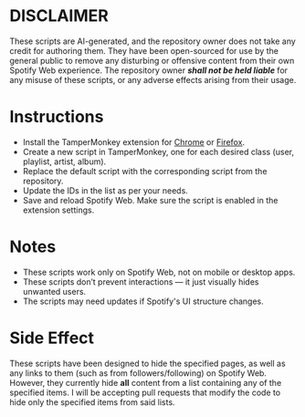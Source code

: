 # DISCLAIMER
These scripts are AI-generated, and the repository owner does not take any credit for authoring them. They have been open-sourced for use by the general public to remove any disturbing or offensive content from their own Spotify Web experience. The repository owner ***shall not be held liable*** for any misuse of these scripts, or any adverse effects arising from their usage.

# Instructions
- Install the TamperMonkey extension for [Chrome](https://chromewebstore.google.com/detail/tampermonkey/dhdgffkkebhmkfjojejmpbldmpobfkfo) or [Firefox](https://addons.mozilla.org/en-US/firefox/addon/tampermonkey/).
- Create a new script in TamperMonkey, one for each desired class (user, playlist, artist, album).
- Replace the default script with the corresponding script from the repository.
- Update the IDs in the list as per your needs.
- Save and reload Spotify Web. Make sure the script is enabled in the extension settings.

# Notes
- These scripts work only on Spotify Web, not on mobile or desktop apps.
- These scripts don’t prevent interactions — it just visually hides unwanted users.
- The scripts may need updates if Spotify's UI structure changes.

# Side Effect
These scripts have been designed to hide the specified pages, as well as any links to them (such as from followers/following) on Spotify Web. However, they currently hide **all** content from a list containing any of the specified items. I will be accepting pull requests that modify the code to hide only the specified items from said lists.
